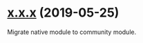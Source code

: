 # [x.x.x](https://github.com/react-native-community/react-native-image-picker-ios) (2019-05-25)

Migrate native module to community module.
